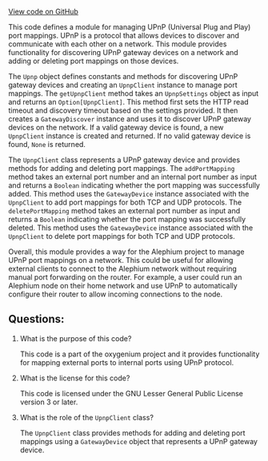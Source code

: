 [View code on GitHub](https://github.com/oxygenium/oxygenium/flow/src/main/scala/org/oxygenium/flow/network/nat/Upnp.scala)

This code defines a module for managing UPnP (Universal Plug and Play) port mappings. UPnP is a protocol that allows devices to discover and communicate with each other on a network. This module provides functionality for discovering UPnP gateway devices on a network and adding or deleting port mappings on those devices.

The `Upnp` object defines constants and methods for discovering UPnP gateway devices and creating an `UpnpClient` instance to manage port mappings. The `getUpnpClient` method takes an `UpnpSettings` object as input and returns an `Option[UpnpClient]`. This method first sets the HTTP read timeout and discovery timeout based on the settings provided. It then creates a `GatewayDiscover` instance and uses it to discover UPnP gateway devices on the network. If a valid gateway device is found, a new `UpnpClient` instance is created and returned. If no valid gateway device is found, `None` is returned.

The `UpnpClient` class represents a UPnP gateway device and provides methods for adding and deleting port mappings. The `addPortMapping` method takes an external port number and an internal port number as input and returns a `Boolean` indicating whether the port mapping was successfully added. This method uses the `GatewayDevice` instance associated with the `UpnpClient` to add port mappings for both TCP and UDP protocols. The `deletePortMapping` method takes an external port number as input and returns a `Boolean` indicating whether the port mapping was successfully deleted. This method uses the `GatewayDevice` instance associated with the `UpnpClient` to delete port mappings for both TCP and UDP protocols.

Overall, this module provides a way for the Alephium project to manage UPnP port mappings on a network. This could be useful for allowing external clients to connect to the Alephium network without requiring manual port forwarding on the router. For example, a user could run an Alephium node on their home network and use UPnP to automatically configure their router to allow incoming connections to the node.
## Questions: 
 1. What is the purpose of this code?
    
    This code is a part of the oxygenium project and it provides functionality for mapping external ports to internal ports using UPnP protocol.

2. What is the license for this code?
    
    This code is licensed under the GNU Lesser General Public License version 3 or later.

3. What is the role of the `UpnpClient` class?
    
    The `UpnpClient` class provides methods for adding and deleting port mappings using a `GatewayDevice` object that represents a UPnP gateway device.